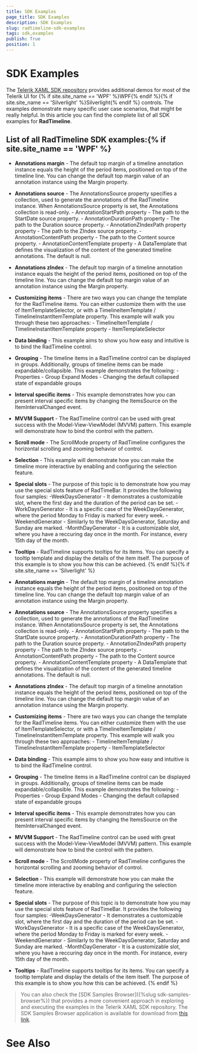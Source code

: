 ```yaml
---
title: SDK Examples
page_title: SDK Examples
description: SDK Examples
slug: radtimeline-sdk-examples
tags: sdk,examples
publish: True
position: 1
---
```


# SDK Examples



The [Telerik XAML SDK repository](https://github.com/telerik/xaml-sdk/tree/master/) provides additional demos for most of the Telerik UI for {% if site.site_name == 'WPF' %}WPF{% endif %}{% if site.site_name == 'Silverlight' %}Silverlight{% endif %} controls. The examples demonstrate many specific user case scenarios, that might be really helpful. In this article you can find the complete list of all SDK examples for __RadTimeline__.

## List of all RadTimeline SDK examples:{% if site.site_name == 'WPF' %}

* __Annotations margin__ - The default top margin of a timeline annotation instance equals the height of the period items, positioned on top of the timeline line. You can change the default top margin value of an annotation instance using the Margin property.

* __Annotations source__ - The AnnotationsSource property specifies a collection, used to generate the annotations of the RadTimeline instance. When AnnotationsSource property is set, the Annotations collection is read-only.   - AnnotationStartPath property - The path to the StartDate source property.   - AnnotationDurationPath property - The path to the Duration source property.   - AnnotationZIndexPath property property - The path to the ZIndex source property.   - AnnotationContentPath property - The path to the Content source property.   - AnnotationContentTemplate property - A DataTemplate that defines the visualization of the content of the generated timeline annotations. The default is null. 

* __Annotations zIndex__ - The default top margin of a timeline annotation instance equals the height of the period items, positioned on top of the timeline line. You can change the default top margin value of an annotation instance using the Margin property.

* __Customizing items__ - There are two ways you can change the template for the RadTimeline items. You can either customize them with the use of ItemTemplateSelector, or with a TimelineItemTemplate / TimelineInstantItemTemplate property. This example will walk you through these two approaches:   - TimelineItemTemplate / TimelineInstantItemTemplate property   - ItemTemplateSelector

* __Data binding__ - This example aims to show you how easy and intuitive is to bind the RadTimeline control. 

* __Grouping__ - The timeline items in a RadTimeline control can be displayed in groups. Additionally, groups of timeline items can be made expandable/collapsible. This example demonstrates the following:   - Properties   - Group Expand Modes   - Changing the default collapsed state of expandable groups

* __Interval specific items__ - This example demonstrates how you can present interval specific items by changing the ItemsSource on the ItemIntervalChanged event.

* __MVVM Support__ - The RadTimeline control can be used with great success with the Model-View-ViewModel (MVVM) pattern. This example will demonstrate how to bind the control with the pattern. 

* __Scroll mode__ - The ScrollMode property of RadTimeline configures the horizontal scrolling and zooming behavior of control. 

* __Selection__ - This example will demonstrate how you can make the timeline more interactive by enabling and configuring the selection feature. 

* __Special slots__ - The purpose of this topic is to demonstrate how you may use the special slots feature of RadTimeBar. It provides the following four samples: 	 	-WeekDaysGenerator - It demonstrates a customizable slot, where the first day and the duration of the period can be set. 	-WorkDaysGenerator - It is a specific case of the WeekDaysGenerator, where the period Monday to Friday is marked for every week. 	-WeekendGenerator - Similarly to the WeekDaysGenerator, Saturday and Sunday are marked. 	-MonthDayGenerator - It is a customizable slot, where you have a reccuring day once in the month. For instance, every 15th day of the month.

* __Tooltips__ - RadTimeline supports tooltips for its items. You can specify a tooltip template and display the details of the item itself. The purpose of this example is to show you how this can be achieved. {% endif %}{% if site.site_name == 'Silverlight' %}

* __Annotations margin__ - The default top margin of a timeline annotation instance equals the height of the period items, positioned on top of the timeline line. You can change the default top margin value of an annotation instance using the Margin property.

* __Annotations source__ - The AnnotationsSource property specifies a collection, used to generate the annotations of the RadTimeline instance. When AnnotationsSource property is set, the Annotations collection is read-only.   - AnnotationStartPath property - The path to the StartDate source property.   - AnnotationDurationPath property - The path to the Duration source property.   - AnnotationZIndexPath property property - The path to the ZIndex source property.   - AnnotationContentPath property - The path to the Content source property.   - AnnotationContentTemplate property - A DataTemplate that defines the visualization of the content of the generated timeline annotations. The default is null. 

* __Annotations zIndex__ - The default top margin of a timeline annotation instance equals the height of the period items, positioned on top of the timeline line. You can change the default top margin value of an annotation instance using the Margin property.

* __Customizing items__ - There are two ways you can change the template for the RadTimeline items. You can either customize them with the use of ItemTemplateSelector, or with a TimelineItemTemplate / TimelineInstantItemTemplate property. This example will walk you through these two approaches:   - TimelineItemTemplate / TimelineInstantItemTemplate property   - ItemTemplateSelector

* __Data binding__ - This example aims to show you how easy and intuitive is to bind the RadTimeline control. 

* __Grouping__ - The timeline items in a RadTimeline control can be displayed in groups. Additionally, groups of timeline items can be made expandable/collapsible. This example demonstrates the following:   - Properties   - Group Expand Modes   - Changing the default collapsed state of expandable groups

* __Interval specific items__ - This example demonstrates how you can present interval specific items by changing the ItemsSource on the ItemIntervalChanged event.

* __MVVM Support__ - The RadTimeline control can be used with great success with the Model-View-ViewModel (MVVM) pattern. This example will demonstrate how to bind the control with the pattern. 

* __Scroll mode__ - The ScrollMode property of RadTimeline configures the horizontal scrolling and zooming behavior of control. 

* __Selection__ - This example will demonstrate how you can make the timeline more interactive by enabling and configuring the selection feature. 

* __Special slots__ - The purpose of this topic is to demonstrate how you may use the special slots feature of RadTimeBar. It provides the following four samples: 	 	-WeekDaysGenerator - It demonstrates a customizable slot, where the first day and the duration of the period can be set. 	-WorkDaysGenerator - It is a specific case of the WeekDaysGenerator, where the period Monday to Friday is marked for every week. 	-WeekendGenerator - Similarly to the WeekDaysGenerator, Saturday and Sunday are marked. 	-MonthDayGenerator - It is a customizable slot, where you have a reccuring day once in the month. For instance, every 15th day of the month.

* __Tooltips__ - RadTimeline supports tooltips for its items. You can specify a tooltip template and display the details of the item itself. The purpose of this example is to show you how this can be achieved. {% endif %}

>You can also check the [SDK Samples Browser]({%slug sdk-samples-browser%}) that provides a more convenient approach in exploring and executing the examples in the Telerik XAML SDK repository. The SDK Samples Browser application is available for download from [this link](http://demos.telerik.com/xaml-sdkbrowser/).

# See Also
